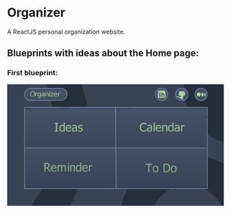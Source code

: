 # Organizer
A ReactJS personal organization website.
## Blueprints with ideas about the Home page:

### First blueprint:
<img src="https://raw.githubusercontent.com/JulioSergioFS/Organizer/main/Organizer%20-%20Home%20Blueprint.jpg"/>
